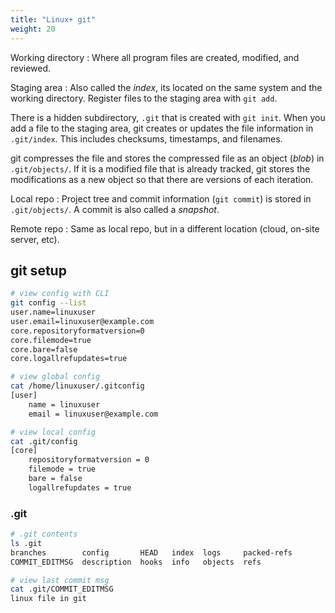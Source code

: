 ```yaml
---
title: "Linux+ git"
weight: 20
---
```


Working directory
: Where all program files are created, modified, and reviewed.

Staging area
: Also called the _index_, its located on the same system and the working directory. Register files to the staging area with `git add`.

  There is a hidden subdirectory, `.git` that is created with `git init`. When you add a file to the staging area, git creates or updates the file information in `.git/index`. This includes checksums, timestamps, and filenames.

  git compresses the file and stores the compressed file as an object (_blob_) in `.git/objects/`. If it is a modified file that is already tracked, git stores the modifications as a new object so that there are versions of each iteration.

Local repo
: Project tree and commit information (`git commit`) is stored in `.git/objects/`. A commit is also called a _snapshot_.

Remote repo
: Same as local repo, but in a different location (cloud, on-site server, etc).


## git setup

```bash
# view config with CLI
git config --list
user.name=linuxuser
user.email=linuxuser@example.com
core.repositoryformatversion=0
core.filemode=true
core.bare=false
core.logallrefupdates=true

# view global config
cat /home/linuxuser/.gitconfig 
[user]
	name = linuxuser
	email = linuxuser@example.com

# view local config
cat .git/config 
[core]
	repositoryformatversion = 0
	filemode = true
	bare = false
	logallrefupdates = true
```

### .git

```bash
# .git contents
ls .git
branches        config       HEAD   index  logs     packed-refs
COMMIT_EDITMSG  description  hooks  info   objects  refs

# view last commit msg 
cat .git/COMMIT_EDITMSG 
linux file in git

```